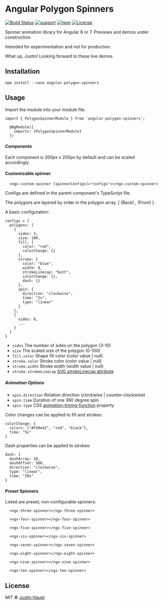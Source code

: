 # Angular Polygon Spinners

[![Build Status](https://travis-ci.org/justinh5/angular-polygon-spinners.svg?branch=master)](https://travis-ci.org/justinh5/angular-polygon-spinners)
[![support](https://img.shields.io/badge/Support-Angular%206.x-brightgreen.svg)](https://angular.io/docs)
[![npm](https://img.shields.io/npm/v/angular-polygon-spinners.svg)](https://www.npmjs.com/package/angular-polygon-spinners)
[![License](https://img.shields.io/badge/license-MIT-blue.svg?style=flat-square)]()

Spinner animation library for Angular 6 or 7. Previews and demos under construction.

Intended for experimentation and not for production.


What up, Justin! Looking forward to these live demos.
## Installation

`npm install --save angular-polygon-spinners`


## Usage

Import the module into your module file.

```
import { PolygonSpinnerModule } from 'angular-polygon-spinners';

  @NgModule({
    imports: [PolygonSpinnerModule]
  })
```

#### Components

Each component is 200px x 200px by default and can be scaled accordingly.

#### Customizable spinner

```
  <ngx-custom-spinner [spinnerConfigs]="configs"></ngx-custom-spinner>
```
Configs are defined in the parent component's TypeScript file.

The polygons are layered by order in the polygon array. [ (Back) , (Front) ]

A basic configuration:

```
configs = {
  polygons: [
    {
      sides: 3,
      size: 100,
      fill: {
        color: "red",
        colorChange: {}
      },
      stroke: {
        color: "blue",
        width: 8,
        strokeLinecap: "butt",
        colorChange: {},
        dash: {}
      },
      spin: {
        direction: "clockwise",
        time: "2s",
        type: "linear"
      }
    },
    {
      sides: 8,
      ...
    }
  ]
}
```

* `sides` The number of sides on the polygon (3-10)
* `size` The scaled size of the polygon (0-100)
* `fill.color` Shape fill color (color value | null)
* `stroke.color` Stroke color (color value | null)
* `stroke.width` Stroke width (width value | null)
* `stroke.strokeLinecap` [SVG strokeLinecap attribute](https://developer.mozilla.org/en-US/docs/Web/SVG/Attribute/stroke-linecap)

##### Animation Options

* `spin.direction` Rotation direction (clockwise | counter-clockwise)
* `spin.time` Duration of one 360 degree spin
* `spin.type` CSS [animation-timing-function](https://www.w3schools.com/cssref/css3_pr_animation-timing-function.asp) property

Color changes can be applied to fill and strokes:
```
colorChange: {
  colors: ["#f49e42", "red", "black"],
  time: "5s"
}
```

Dash properties can be applied to strokes:
```
dash: {
  dashArray: 10,
  dashOffset: 500,
  direction: "clockwise",
  type: "linear",
  time: "20s"
}
```

#### Preset Spinners

Listed are preset, non-configurable spinners:

```
  <ngx-three-spinner></ngx-three-spinner>

  <ngx-four-spinner></ngx-four-spinner>

  <ngx-five-spinner></ngx-five-spinner>

  <ngx-six-spinner></ngx-six-spinner>

  <ngx-seven-spinner></ngx-seven-spinner>

  <ngx-eight-spinner></ngx-eight-spinner>

  <ngx-nine-spinner></ngx-nine-spinner>

  <ngx-ten-spinner></ngx-ten-spinner>
```


## License

MIT © [Justin Haupt](mailto:jhaupt100@gmail.com)

